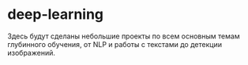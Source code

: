 # deep-learning 
Здесь будут сделаны небольшие проекты по всем основным темам глубинного обучения, от NLP и работы с текстами до детекции изображений.
